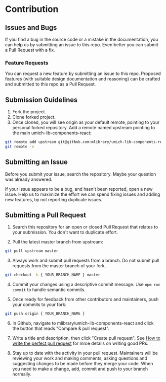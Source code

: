 # Contribution

## Issues and Bugs

If you find a bug in the source code or a mistake in the documentation, you can help us by submitting an issue to this repo. Even better you can submit a Pull Request with a fix.

### Feature Requests

You can request a new feature by submitting an issue to this repo. Proposed features (with suitable design documentation and reasoning) can be crafted and submitted to this repo as a Pull Request.

## Submission Guidelines

1. Fork the project.
2. Clone forked project.
3. Once cloned, you will see origin as your default remote, pointing to your personal forked repository. Add a remote named upstream pointing to the main umich-lib-components-react:

```sh
git remote add upstream git@github.com:mlibrary/umich-lib-components-react.git
git remote -v
```

## Submitting an Issue

Before you submit your issue, search the repository. Maybe your question was already answered.

If your issue appears to be a bug, and hasn't been reported, open a new issue. Help us to maximize the effort we can spend fixing issues and adding new features, by not reporting duplicate issues.


## Submitting a Pull Request

1. Search this repository for an open or closed Pull Request that relates to your submission. You don't want to duplicate effort.

2. Pull the latest master branch from upstream:

```sh
git pull upstream master
```

3. Always work and submit pull requests from a branch. Do not submit pull requests from the master branch of your fork.

```sh
git checkout -b { YOUR_BRANCH_NAME } master
```

4. Commit your changes using a descriptive commit message. Use `npm run commit` to handle semantic commits.

5. Once ready for feedback from other contributors and maintainers, push your commits to your fork:

```sh
git push origin { YOUR_BRANCH_NAME }
```

6. In Github, navigate to mlibrary/umich-lib-components-react and click the button that reads "Compare & pull request".

7. Write a title and description, then click "Create pull request". See [How to write the perfect pull request](https://blog.github.com/2015-01-21-how-to-write-the-perfect-pull-request/) for mroe details on writing good PRs.

8. Stay up to date with the activity in your pull request. Maintainers will be reviewing your work and making comments, asking questions and suggesting changes to be made before they merge your code. When you need to make a change, add, commit and push to your branch normally.
